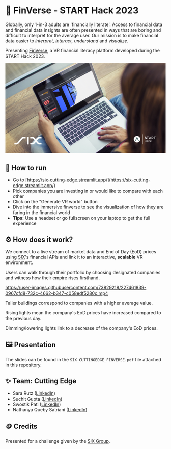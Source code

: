 # 💸 FinVerse - START Hack 2023

Globally, only 1-in-3 adults are 'financially literate'. Access to financial data and financial data insights are often presented in ways that are boring and difficult to interpret for the average user. Our mission is to make financial data easier to *interpret, interact, understand* and *visualize*.

Presenting [FinVerse](https://six-cutting-edge.streamlit.app/), a VR financial literacy platform developed during the START Hack 2023.

![](imgs/mockup.png)

## 📌 How to run
- Go to [https://six-cutting-edge.streamlit.app/](https://six-cutting-edge.streamlit.app/)
- Pick companies you are investing in or would like to compare with each other
- Click on the "Generate VR world" button
- Dive into the immersive finverse to see the visualization of how they are faring in the financial world
- **Tips:** Use a headset or go fullscreen on your laptop to get the full experience

## ⚙️ How does it work?
We connect to a live stream of market data and End of Day (EoD) prices using [SIX](https://www.six-group.com/en/home.html)'s financial APIs and link it to an interactive, **scalable** VR environment.

Users can walk through their portfolio by choosing designated companies and witness how their empire rises firsthand.

https://user-images.githubusercontent.com/73829218/227461839-0967cfd8-732c-4662-b347-c058edf5280c.mp4

Taller buildings correspond to companies with a higher average value.

Rising lights mean the company's EoD prices have increased compared to the previous day.

Dimming/lowering lights link to a decrease of the company's EoD prices.

## 🖼️ Presentation
The slides can be found in the `SIX_CUTTINGEDGE_FINVERSE.pdf` file attached in this repository.

## ✨ Team: Cutting Edge
- Sara Rutz ([LinkedIn](https://www.linkedin.com/in/sara-rutz-35b595222))
- Suchit Gupta ([LinkedIn](https://www.linkedin.com/in/suchit-gupta-305083119))
- Swostik Pati ([LinkedIn](https://www.linkedin.com/in/swostikpati))
- Nathanya Queby Satriani ([LinkedIn](https://www.linkedin.com/in/queby))

## 🪙 Credits
Presented for a challenge given by the [SIX Group](https://www.six-group.com/en/home.html).
